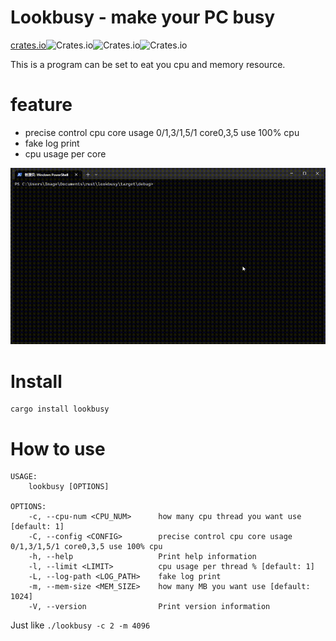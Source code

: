 <!--
 * @Author: Image image@by.cx
 * @Date: 2022-12-05 22:39:47
 * @LastEditors: Image image@by.cx
 * @LastEditTime: 2022-12-07 22:20:16
 * @FilePath: /lookbusy-rs/README.MD
 * @Description: 
 * 
 * Copyright (c) 2022 by Image image@by.cx, All Rights Reserved. 
-->
# Lookbusy - make your PC busy

[crates.io](https://crates.io/crates/lookbusy)![Crates.io](https://img.shields.io/crates/l/lookbusy)![Crates.io](https://img.shields.io/crates/v/lookbusy)![Crates.io](https://img.shields.io/crates/d/lookbusy)

This is a program can be set to eat you cpu and memory resource.

# feature
 - precise control cpu core usage 0/1,3/1,5/1 core0,3,5 use 100% cpu
 - fake log print
 - cpu usage per core

![screenshot](example/example.gif)
# Install
```
cargo install lookbusy
```
# How to use
```shell
USAGE:
    lookbusy [OPTIONS]

OPTIONS:
    -c, --cpu-num <CPU_NUM>      how many cpu thread you want use [default: 1]
    -C, --config <CONFIG>        precise control cpu core usage 0/1,3/1,5/1 core0,3,5 use 100% cpu
    -h, --help                   Print help information
    -l, --limit <LIMIT>          cpu usage per thread % [default: 1]
    -L, --log-path <LOG_PATH>    fake log print
    -m, --mem-size <MEM_SIZE>    how many MB you want use [default: 1024]
    -V, --version                Print version information

```

Just like `./lookbusy -c 2 -m 4096`